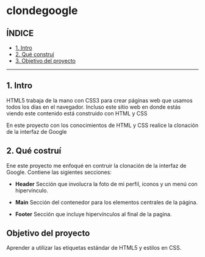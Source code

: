 # clondegoogle

## ÍNDICE

* [1. Intro](https://github.com/vargaas-diana22/clondegoogle/blob/main/README.md#1-intro)
* [2. Qué construí](https://github.com/vargaas-diana22/clondegoogle/blob/main/README.md#2-qu%C3%A9-costru%C3%AD)
* [3. Objetivo del proyecto](https://github.com/vargaas-diana22/clondegoogle/blob/main/README.md#objetivo-del-proyecto)


****
## 1. Intro 
HTML5 trabaja de la mano con CSS3 para crear páginas web que usamos todos los días en el navegador. Incluso este sitio web en donde estás viendo este contenido está construido con HTML y CSS 

En este proyecto con los conocimientos de HTML y CSS realice la clonación de la interfaz de Google 

## 2. Qué costruí 
Ene este proyecto me enfoqué en contruir la clonación de la interfaz de Google. Contiene las sigientes secciones: 

* **Header** Sección que involucra la foto de mi perfil, iconos y un menú con hipervínculo.

*  **Main** Sección del contenedor para los elementos centrales de la página.

*  **Footer** Sección que incluye hipervínculos al final de la pagina. 

## Objetivo del proyecto 
Aprender a utilizar las etiquetas estándar de HTML5 y estilos en CSS. 
